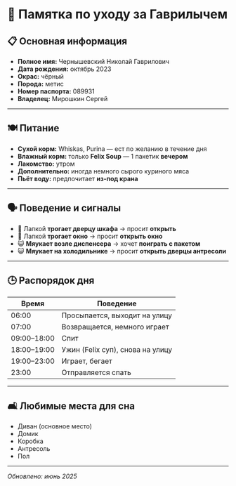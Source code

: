 # 🐾 Памятка по уходу за Гаврилычем

## 📋 Основная информация

- **Полное имя:** Чернышевский Николай Гаврилович  
- **Дата рождения:** октябрь 2023  
- **Окрас:** чёрный  
- **Порода:** метис  
- **Номер паспорта:** 089931  
- **Владелец:** Мирошкин Сергей  

---

## 🍽️ Питание

- **Сухой корм:** Whiskas, Purina — ест по желанию в течение дня  
- **Влажный корм:** только **Felix Soup** — 1 пакетик **вечером**  
- **Лакомство:** утром  
- **Дополнительно:** иногда немного сырого куриного мяса  
- **Пьёт воду:** предпочитает **из-под крана**

---

## 🗣️ Поведение и сигналы

- 🐾 Лапкой **трогает дверцу шкафа** → просит **открыть**  
- 🐾 Лапкой **трогает окно** → просит **открыть окно**  
- 😺 **Мяукает возле диспенсера** → хочет **поиграть с пакетом**  
- 😺 **Мяукает на холодильнике** → просит **открыть дверцы антресоли**

---

## 🕒 Распорядок дня

| Время          | Поведение                         |
|----------------|-----------------------------------|
| 06:00          | Просыпается, выходит на улицу     |
| 07:00          | Возвращается, немного играет      |
| 09:00–18:00    | Спит                              |
| 18:00–19:00    | Ужин (Felix суп), снова на улицу  |
| 19:00–23:00    | Играет, бегает                    |
| 23:00          | Отправляется спать                |

---

## 🛋️ Любимые места для сна

- Диван (основное место)
- Домик
- Коробка
- Антресоль
- Пол

---

_Обновлено: июнь 2025_